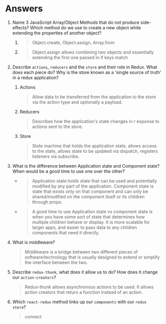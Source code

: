 # Answers

1. Name 3 JavaScript Array/Object Methods that do not produce side-effects? Which method do we use to create a new object while extending the properties of another object?
    1. >Object.create, Object.assign, Array.from
    1. >Object.assign allows combining two objects and essentially extending the first one passed in if keys match

2. Describe `actions`, `reducers` and the `store` and their role in Redux. What does each piece do? Why is the store known as a 'single source of truth' in a redux application?
    1. Actions
        > Allow data to be transferred from the application to the store via the action type and optionally a payload.
    1. Reducers
        > Describes how the application's state changes in r esponse to actions sent to the store.
    1. Store
        > State machine that holds the application state, allows access to the state, allows state to be updated via dispatch, registers listeners via subscribe.

3. What is the difference between Application state and Component state? When would be a good time to use one over the other?
    * >Application state holds state that can be used and potentially modified by any part of the application. Component state is state that exists only on that component and can only be shared/modified on the component itself or its children through props.
    * >A good time to use Application state vs component state is when you have some sort of state that determines how multiple children behave or display. It is more scalable for larger apps, and easier to pass data to any children components that need it directly.

4. What is middleware?
    >Middleware is a bridge between two different pieces of software/technology that is usually designed to extend or simplify the interface between the two.

5. Describe `redux-thunk`, what does it allow us to do? How does it change our `action-creators`?
    >Redux-thunk allows asynchronous actions to be used. It allows action creators that return a function instead of an action.

6. Which `react-redux` method links up our `components` with our `redux store`?
    >connect
